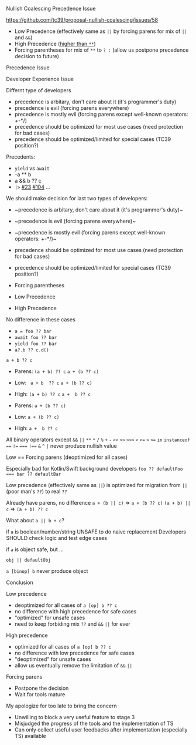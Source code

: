 Nullish Coalescing Precedence Issue

https://github.com/tc39/proposal-nullish-coalescing/issues/58

- Low Precedence (effectively same as `||` by forcing parens for mix of `||` and `&&`)
- High Precedence ([higher than `**`](https://github.com/tc39/proposal-nullish-coalescing/issues/26#issuecomment-511344028))
- Forcing parentheses for mix of `**` to `? :` (allow us postpone precedence decision to future)

Precedence Issue

Developer Experience Issue

Differnt type of developers

- precedence is arbitary, don't care about it (it's programmer's duty)
- precedence is evil (forcing parens everywhere)
- precedence is mostly evil (forcing parens except well-known operators: +-*/)
- precedence should be optimized for most use cases (need protection for bad cases)
- precedence should be optimized/limited for special cases (TC39 position?)

Precedents:
- `yield` vs `await`
- -a ** b
- a && b ?? c
- `|>` [#23](https://github.com/tc39/proposal-pipeline-operator/issues/23) [#104](https://github.com/tc39/proposal-pipeline-operator/issues/104) ...

We should make decision for last two types of developers:
- ~precedence is arbitary, don't care about it (it's programmer's duty)~
- ~precedence is evil (forcing parens everywhere)~
- ~precedence is mostly evil (forcing parens except well-known operators: +-*/)~
- precedence should be optimized for most use cases (need protection for bad cases)
- precedence should be optimized/limited for special cases (TC39 position?)

- Forcing parentheses
- Low Precedence
- High Precedence

No difference in these cases
- `a = foo ?? bar`
- `await foo ?? bar`
- `yield foo ?? bar`
- `a?.b ?? c.d()`

`a + b ?? c`

- Parens: `(a + b) ?? c` `a + (b ?? c)`
- Low:    ` a + b  ?? c` `a + (b ?? c)`
- High:   `(a + b) ?? c` `a +  b ?? c `

- Parens: `a + (b ?? c)`
- Low:    `a + (b ?? c)`
- High:   `a +  b ?? c `

All binary operators except `&&` `||`
`**` `*` `/` `%` `+` `-` `<<` `>>` `>>>` `<` `<=` `>` `>=`
`in` `instanceof` `==` `!=` `===` `!==` `&` `^` `|`
never produce nullish value

Low == Forcing parens (deoptimized for all cases)

Especially bad for Kotlin/Swift background developers
`foo ?? defaultFoo === bar ?? defaultBar`

Low precedence (effectively same as `||`) is optimized
for migration from `||` (poor man's `??`) to real `??`

Already have parens, no difference
`a + (b || c)` => `a + (b ?? c)`
`(a + b) || c` => `(a + b) ?? c`

What about `a || b + c`?

if `a` is boolean/number/string
UNSAFE to do naive replacement
Developers SHOULD check logic and test edge cases

if `a` is object
safe, but ...

`obj || defaultObj`

`a [binop] b` never produce object

Conclusion

Low precedence
- deoptimized for all cases of `a [op] b ?? c`
- no difference with high precedence for safe cases
- "optimized" for unsafe cases
- need to keep forbiding mix `??` and `&&` `||` for ever

High precedence
- optimized for all cases of `a [op] b ?? c`
- no difference with low precedence for safe cases
- "deoptimized" for unsafe cases
- allow us eventually remove the limitation of `&&` `||`

Forcing parens
- Postpone the decision
- Wait for tools mature

My apologize for too late to bring the concern
- Unwilling to block a very useful feature to stage 3
- Misjudged the progress of the tools and the implementation of TS
- Can only collect useful user feedbacks after implementation (especially TS) available
